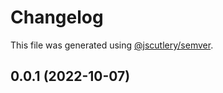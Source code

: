 # Changelog

This file was generated using [@jscutlery/semver](https://github.com/jscutlery/semver).

## 0.0.1 (2022-10-07)
